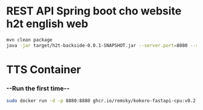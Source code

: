 # REST API Spring boot cho website h2t english web

```bash
mvn clean package
java -jar target/h2t-backside-0.0.1-SNAPSHOT.jar --server.port=8080 --spring.config.location=classpath:/application.properties
```

# TTS Container
### --Run the first time--
```bash
sudo docker run -d -p 8880:8880 ghcr.io/remsky/kokoro-fastapi-cpu:v0.2.2
```